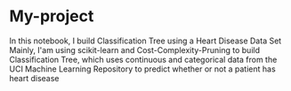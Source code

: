 # My-project
In this notebook, I build Classification Tree using a  Heart Disease Data Set
Mainly, I'am using scikit-learn and Cost-Complexity-Pruning to build Classification Tree, which uses continuous and categorical data from the UCI Machine Learning Repository to predict whether or not a patient has heart disease
